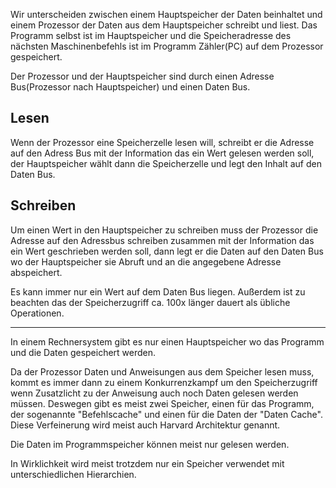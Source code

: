 
Wir unterscheiden zwischen einem Hauptspeicher  der Daten beinhaltet und einem Prozessor der Daten aus dem Hauptspeicher schreibt und liest. Das Programm selbst ist im Hauptspeicher und die Speicheradresse des nächsten Maschinenbefehls ist im Programm Zähler(PC) auf dem Prozessor gespeichert. 

Der Prozessor und der Hauptspeicher sind durch einen Adresse Bus(Prozessor nach Hauptspeicher) und einen Daten Bus. 

## Lesen
Wenn der Prozessor eine Speicherzelle lesen will, schreibt er die Adresse auf den Adress Bus mit der Information das ein Wert gelesen werden soll, der Hauptspeicher wählt dann die Speicherzelle und legt den Inhalt auf den Daten Bus.

## Schreiben
Um einen Wert in den Hauptspeicher zu schreiben muss der Prozessor die Adresse auf den Adressbus schreiben zusammen mit der Information das ein Wert geschrieben werden soll, dann legt er die Daten auf den Daten Bus wo der Hauptspeicher sie Abruft und an die angegebene Adresse abspeichert.


Es kann immer nur ein Wert auf dem Daten Bus liegen. Außerdem ist zu beachten das der Speicherzugriff ca. 100x länger dauert als übliche Operationen.

---

In einem Rechnersystem gibt es nur einen Hauptspeicher wo das Programm und die Daten gespeichert werden. 

Da der Prozessor Daten und Anweisungen aus dem Speicher lesen muss, kommt es immer dann zu einem Konkurrenzkampf um den Speicherzugriff wenn Zusatzlicht zu der Anweisung auch noch Daten gelesen werden müssen. Deswegen gibt es meist zwei Speicher, einen für das Programm, der sogenannte "Befehlscache" und einen für die Daten der "Daten Cache". Diese Verfeinerung wird meist auch Harvard Architektur genannt.

Die Daten im Programmspeicher können meist nur gelesen werden.

In Wirklichkeit wird meist trotzdem nur ein Speicher verwendet mit unterschiedlichen Hierarchien.